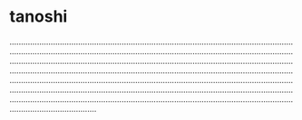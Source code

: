 # tanoshi
..........................................................................................................................................................................................................................................................................................................................................................................................................................................................................................................................................................................................................................................................................................................................................................................................................................................................................................................................................